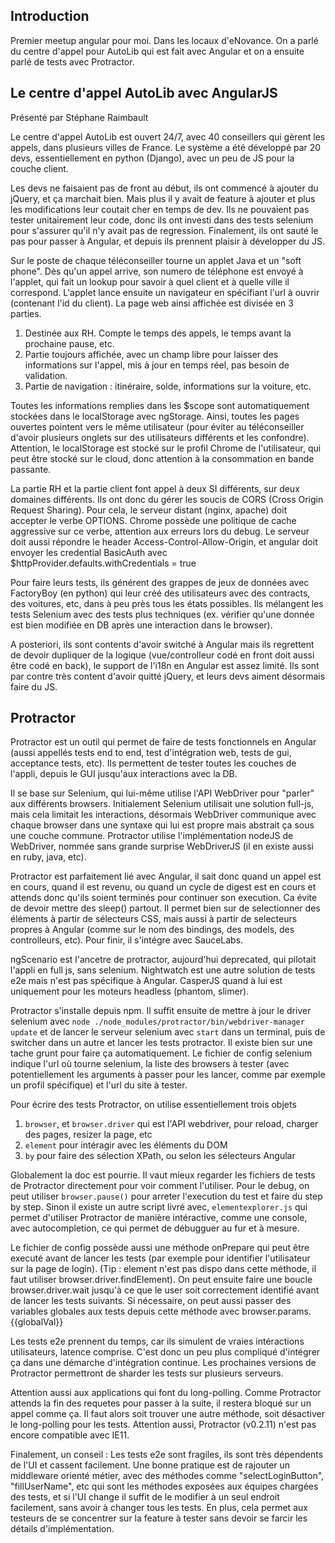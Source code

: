 ## Introduction

Premier meetup angular pour moi. Dans les locaux d'eNovance. On a parlé du
centre d'appel pour AutoLib qui est fait avec Angular et on a ensuite parlé de
tests avec Protractor.

## Le centre d'appel AutoLib avec AngularJS

Présenté par Stéphane Raimbault

Le centre d'appel AutoLib est ouvert 24/7, avec 40 conseillers qui gèrent les
appels, dans plusieurs villes de France. Le système a été développé par 20
devs, essentiellement en python (Django), avec un peu de JS pour la couche
client.

Les devs ne faisaient pas de front au début, ils ont commencé à ajouter du
jQuery, et ça marchait bien. Mais plus il y avait de feature à ajouter et plus
les modifications leur coutait cher en temps de dev. Ils ne pouvaient pas
tester unitairement leur code, donc ils ont investi dans des tests selenium
pour s'assurer qu'il n'y avait pas de regression. Finalement, ils ont sauté le
pas pour passer à Angular, et depuis ils prennent plaisir à développer du JS.

Sur le poste de chaque téléconseiller tourne un applet Java et un "soft
phone". Dès qu'un appel arrive, son numero de téléphone est envoyé à l'applet,
qui fait un lookup pour savoir à quel client et à quelle ville il correspond.
L'applet lance ensuite un navigateur en spécifiant l'url à ouvrir (contenant
l'id du client). La page web ainsi affichée est divisée en 3 parties.

  1. Destinée aux RH. Compte le temps des appels, le temps avant la prochaine pause, etc.
  2. Partie toujours affichée, avec un champ libre pour laisser des informations sur l'appel, mis à jour en temps réel, pas besoin de validation.
  3. Partie de navigation : itinéraire, solde, informations sur la voiture, etc.

Toutes les informations remplies dans les $scope sont automatiquement stockées
dans le localStorage avec ngStorage. Ainsi, toutes les pages ouvertes pointent
vers le même utilisateur (pour éviter au téléconseiller d'avoir plusieurs
onglets sur des utilisateurs différents et les confondre). Attention, le
localStorage est stocké sur le profil Chrome de l'utilisateur, qui peut être
stocké sur le cloud, donc attention à la consommation en bande passante.

La partie RH et la partie client font appel à deux SI différents, sur deux
domaines différents. Ils ont donc du gérer les soucis de CORS (Cross Origin
Request Sharing). Pour cela, le serveur distant (nginx, apache) doit accepter
le verbe OPTIONS. Chrome possède une politique de cache aggressive sur ce
verbe, attention aux erreurs lors du debug. Le serveur doit aussi répondre le
header Access-Control-Allow-Origin, et angular doit envoyer les credential
BasicAuth avec $httpProvider.defaults.withCredentials = true

Pour faire leurs tests, ils générent des grappes de jeux de données avec
FactoryBoy (en python) qui leur créé des utilisateurs avec des contracts, des
voitures, etc, dans à peu près tous les états possibles. Ils mélangent les
tests Selenium avec des tests plus techniques (ex. vérifier qu'une donnée est
bien modifiée en DB après une interaction dans le browser).

A posteriori, ils sont contents d'avoir switché à Angular mais ils regrettent
de devoir dupliquer de la logique (vue/controlleur codé en front doit aussi
être codé en back), le support de l'i18n en Angular est assez limité. Ils sont
par contre très content d'avoir quitté jQuery, et leurs devs aiment désormais
faire du JS.

## Protractor

Protractor est un outil qui permet de faire de tests fonctionnels en Angular
(aussi appellés tests end to end, test d'intégration web, tests de gui,
acceptance tests, etc). Ils permettent de tester toutes les couches de
l'appli, depuis le GUI jusqu'aux interactions avec la DB.

Il se base sur Selenium, qui lui-même utilise l'API WebDriver pour "parler"
aux différents browsers. Initialement Selenium utilisait une solution full-js,
mais cela limitait les interactions, désormais WebDriver communique avec
chaque browser dans une syntaxe qui lui est propre mais abstrait ça sous une
couche commune. Protractor utilise l'implémentation nodeJS de WebDriver,
nommée sans grande surprise WebDriverJS (il en existe aussi en ruby, java,
etc).

Protractor est parfaitement lié avec Angular, il sait donc quand un appel est
en cours, quand il est revenu, ou quand un cycle de digest est en cours et
attends donc qu'ils soient terminés pour continuer son execution. Ca évite de
devoir mettre des sleep() partout. Il permet bien sur de selectionner des
éléments à partir de sélecteurs CSS, mais aussi à partir de selecteurs propres
à Angular (comme sur le nom des bindings, des models, des controlleurs, etc).
Pour finir, il s'intégre avec SauceLabs.

ngScenario est l'ancetre de protractor, aujourd'hui deprecated, qui pilotait
l'appli en full js, sans selenium. Nightwatch est une autre solution de tests
e2e mais n'est pas spécifique à Angular. CasperJS quand à lui est uniquement
pour les moteurs headless (phantom, slimer).

Protractor s'installe depuis npm. Il suffit ensuite de mettre à jour le driver
selenium avec `node ./node_modules/protractor/bin/webdriver-manager update` et
de lancer le serveur selenium avec `start` dans un terminal, puis de switcher
dans un autre et lancer les tests protractor. Il existe bien sur une tache
grunt pour faire ça automatiquement. Le fichier de config selenium indique
l'url où tourne selenium, la liste des browsers à tester (avec potentiellement
les arguments à passer pour les lancer, comme par exemple un profil
spécifique) et l'url du site à tester.

Pour écrire des tests Protractor, on utilise essentiellement trois objets

  1. `browser`, et `browser.driver` qui est l'API webdriver, pour reload, charger des pages, resizer la page, etc
  2. `element` pour intéragir avec les éléments du DOM
  3. `by` pour faire des sélection XPath, ou selon les sélecteurs Angular

Globalement la doc est pourrie. Il vaut mieux regarder les fichiers de tests
de Protractor directement pour voir comment l'utiliser. Pour le debug, on peut
utiliser `browser.pause()` pour arreter l'execution du test et faire du step
by step. Sinon il existe un autre script livré avec, `elementexplorer.js` qui
permet d'utiliser Protractor de manière intéractive, comme une console, avec
autocompletion, ce qui permet de débugguer au fur et à mesure.

Le fichier de config possède aussi une méthode onPrepare qui peut être executé
avant de lancer les tests (par exemple pour identifier l'utilisateur sur la
page de login). (Tip : element n'est pas dispo dans cette méthode, il faut
utiliser browser.driver.findElement). On peut ensuite faire une boucle
browser.driver.wait jusqu'à ce que le user soit correctement identifié avant
de lancer les tests suivants. Si nécessaire, on peut aussi passer des
variables globales aux tests depuis cette méthode avec
browser.params.{{globalVal}}

Les tests e2e prennent du temps, car ils simulent de vraies intéractions
utilisateurs, latence comprise. C'est donc un peu plus compliqué d'intégrer ça
dans une démarche d'intégration continue. Les prochaines versions de
Protractor permettront de sharder les tests sur plusieurs serveurs.

Attention aussi aux applications qui font du long-polling. Comme Protractor
attends la fin des requetes pour passer à la suite, il restera bloqué sur un
appel comme ça. Il faut alors soit trouver une autre méthode, soit désactiver
le long-polling pour les tests. Attention aussi, Protractor (v0.2.11) n'est
pas encore compatible avec IE11.

Finalement, un conseil : Les tests e2e sont fragiles, ils sont très dépendents
de l'UI et cassent facilement. Une bonne pratique est de rajouter un
middleware orienté métier, avec des méthodes comme "selectLoginButton",
"fillUserName", etc qui sont les méthodes exposées aux équipes chargées des
tests, et si l'UI change il suffit de le modifier à un seul endroit
facilement, sans avoir à changer tous les tests. En plus, cela permet aux
testeurs de se concentrer sur la feature à tester sans devoir se farcir les
détails d'implémentation.

